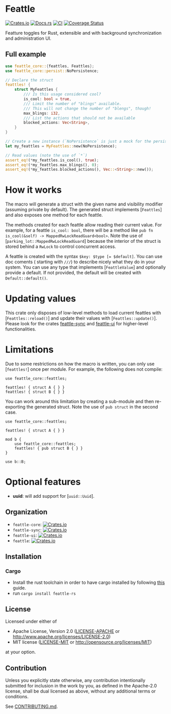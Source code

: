 # Feattle

[![Crates.io](https://img.shields.io/crates/v/feattle.svg)](https://crates.io/crates/feattle)
[![Docs.rs](https://docs.rs/feattle/badge.svg)](https://docs.rs/feattle)
[![CI](https://github.com/sitegui/feattle-rs/workflows/Continuous%20Integration/badge.svg)](https://github.com/sitegui/feattle-rs/actions)
[![Coverage Status](https://coveralls.io/repos/github/sitegui/feattle-rs/badge.svg?branch=master)](https://coveralls.io/github/sitegui/feattle-rs?branch=master)

Featture toggles for Rust, extensible and with background synchronization and administration UI.

## Full example
```rust
use feattle_core::{feattles, Feattles};
use feattle_core::persist::NoPersistence;

// Declare the struct
feattles! {
    struct MyFeattles {
        /// Is this usage considered cool?
        is_cool: bool = true,
        /// Limit the number of "blings" available.
        /// This will not change the number of "blengs", though!
        max_blings: i32,
        /// List the actions that should not be available
        blocked_actions: Vec<String>,
    }
}

// Create a new instance (`NoPersistence` is just a mock for the persistence layer)
let my_feattles = MyFeattles::new(NoPersistence);

// Read values (note the use of `*`)
assert_eq!(*my_feattles.is_cool(), true);
assert_eq!(*my_feattles.max_blings(), 0);
assert_eq!(*my_feattles.blocked_actions(), Vec::<String>::new());
```

# How it works

The macro will generate a struct with the given name and visibility modifier (assuming private
by default). The generated struct implements [`Feattles`] and also exposes one method for each
feattle.

The methods created for each feattle allow reading their current value. For example, for a
feattle `is_cool: bool`, there will be a method like
`pub fn is_cool(&self) -> MappedRwLockReadGuard<bool>`. Note the use of
[`parking_lot::MappedRwLockReadGuard`] because the interior of the struct is stored behind a `RwLock` to
control concurrent access.

A feattle is created with the syntax `$key: $type [= $default]`. You can use doc coments (
starting with `///`) to describe nicely what they do in your system. You can use any type that
implements [`FeattleValue`] and optionally provide a default. If not provided, the default
will be created with `Default::default()`.

# Updating values
This crate only disposes of low-level methods to load current feattles with [`Feattles::reload()`]
and update their values with [`Feattles::update()`]. Please look for the crates
[feattle-sync](https://crates.io/crates/feattle-sync) and
[feattle-ui](https://crates.io/crates/feattle-ui) for higher-level functionalities.

# Limitations
Due to some restrictions on how the macro is written, you can only use [`feattles!`] once per
module. For example, the following does not compile:

```compile_fail
use feattle_core::feattles;

feattles! { struct A { } }
feattles! { struct B { } }
```

You can work around this limitation by creating a sub-module and then re-exporting the generated
struct. Note the use of `pub struct` in the second case.
```
use feattle_core::feattles;

feattles! { struct A { } }

mod b {
    use feattle_core::feattles;
    feattles! { pub struct B { } }
}

use b::B;
```

# Optional features

- **uuid**: will add support for [`uuid::Uuid`].

## Organization

* `feattle-core`: [![Crates.io](https://img.shields.io/crates/v/feattle-core.svg)](https://crates.io/crates/feattle-core)
* `feattle-sync`: [![Crates.io](https://img.shields.io/crates/v/feattle-sync.svg)](https://crates.io/crates/feattle-sync)
* `feattle-ui`: [![Crates.io](https://img.shields.io/crates/v/feattle-ui.svg)](https://crates.io/crates/feattle-ui)
* `feattle`: [![Crates.io](https://img.shields.io/crates/v/feattle.svg)](https://crates.io/crates/feattle)

## Installation

### Cargo

* Install the rust toolchain in order to have cargo installed by following
  [this](https://www.rust-lang.org/tools/install) guide.
* run `cargo install feattle-rs`

## License

Licensed under either of

 * Apache License, Version 2.0
   ([LICENSE-APACHE](LICENSE-APACHE) or http://www.apache.org/licenses/LICENSE-2.0)
 * MIT license
   ([LICENSE-MIT](LICENSE-MIT) or http://opensource.org/licenses/MIT)

at your option.

## Contribution

Unless you explicitly state otherwise, any contribution intentionally submitted
for inclusion in the work by you, as defined in the Apache-2.0 license, shall be
dual licensed as above, without any additional terms or conditions.

See [CONTRIBUTING.md](CONTRIBUTING.md).
